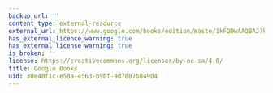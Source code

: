 ```yaml
---
backup_url: ''
content_type: external-resource
external_url: https://www.google.com/books/edition/Waste/1kFQDwAAQBAJ?hl=en&gbpv=1
has_external_licence_warning: true
has_external_license_warning: true
is_broken: ''
license: https://creativecommons.org/licenses/by-nc-sa/4.0/
title: Google Books
uid: 30e40f1c-e58a-4563-b9bf-9d7087b84904
---
```

